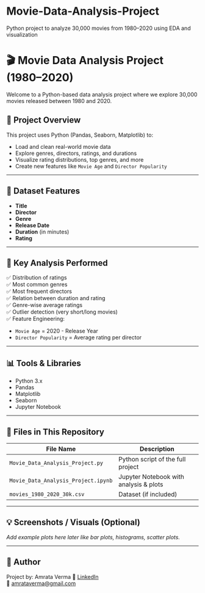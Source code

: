 # Movie-Data-Analysis-Project
Python project to analyze 30,000 movies from 1980–2020 using EDA and visualization
# 🎬 Movie Data Analysis Project (1980–2020)

Welcome to a Python-based data analysis project where we explore 30,000 movies released between 1980 and 2020.

## 📌 Project Overview

This project uses Python (Pandas, Seaborn, Matplotlib) to:
- Load and clean real-world movie data
- Explore genres, directors, ratings, and durations
- Visualize rating distributions, top genres, and more
- Create new features like `Movie Age` and `Director Popularity`

---

## 📂 Dataset Features

- **Title**
- **Director**
- **Genre**
- **Release Date**
- **Duration** (in minutes)
- **Rating**

---

## 🚀 Key Analysis Performed

✅ Distribution of ratings  
✅ Most common genres  
✅ Most frequent directors  
✅ Relation between duration and rating  
✅ Genre-wise average ratings  
✅ Outlier detection (very short/long movies)  
✅ Feature Engineering:
- `Movie Age` = 2020 - Release Year
- `Director Popularity` = Average rating per director

---

## 📊 Tools & Libraries

- Python 3.x  
- Pandas  
- Matplotlib  
- Seaborn  
- Jupyter Notebook

---

## 📁 Files in This Repository

| File Name                          | Description                             |
|-----------------------------------|-----------------------------------------|
| `Movie_Data_Analysis_Project.py`  | Python script of the full project       |
| `Movie_Data_Analysis_Project.ipynb` | Jupyter Notebook with analysis & plots |
| `movies_1980_2020_30k.csv`        | Dataset (if included)                   |

---

## 💡 Screenshots / Visuals (Optional)

_Add example plots here later like bar plots, histograms, scatter plots._

---

## 🙌 Author

Project by: Amrata Verma
🔗 [LinkedIn](www.linkedin.com/in/amrata-verma-5088ab325)  
📧 amrataverma@gmail.com



